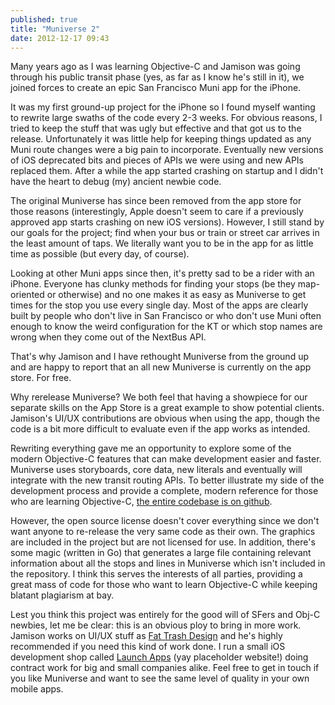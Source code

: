 ```yaml
---
published: true
title: "Muniverse 2"
date: 2012-12-17 09:43
---
```

Many years ago as I was learning Objective-C and Jamison was going through his public transit phase (yes, as far as I know he's still in it), we joined forces to create an epic San Francisco Muni app for the iPhone.

It was my first ground-up project for the iPhone so I found myself wanting to rewrite large swaths of the code every 2-3 weeks. For obvious reasons, I tried to keep the stuff that was ugly but effective and that got us to the release. Unfortunately it was little help for keeping things updated as any Muni route changes were a big pain to incorporate. Eventually new versions of iOS deprecated bits and pieces of APIs we were using and new APIs replaced them. After a while the app started crashing on startup and I didn't have the heart to debug (my) ancient newbie code.

The original Muniverse has since been removed from the app store for those reasons (interestingly, Apple doesn't seem to care if a previously approved app starts crashing on new iOS versions). However, I still stand by our goals for the project; find when your bus or train or street car arrives in the least amount of taps. We literally want you to be in the app for as little time as possible (but every day, of course).

Looking at other Muni apps since then, it's pretty sad to be a rider with an iPhone. Everyone has clunky methods for finding your stops (be they map-oriented or otherwise) and no one makes it as easy as Muniverse to get times for the stop you use every single day. Most of the apps are clearly built by people who don't live in San Francisco or who don't use Muni often enough to know the weird configuration for the KT or which stop names are wrong when they come out of the NextBus API.

That's why Jamison and I have rethought Muniverse from the ground up and are happy to report that an all new Muniverse is currently on the app store. For free.

Why rerelease Muniverse? We both feel that having a showpiece for our separate skills on the App Store is a great example to show potential clients. Jamison's UI/UX contributions are obvious when using the app, though the code is a bit more difficult to evaluate even if the app works as intended.

Rewriting everything gave me an opportunity to explore some of the modern Objective-C features that can make development easier and faster. Muniverse uses storyboards, core data, new literals and eventually will integrate with the new transit routing APIs. To better illustrate my side of the development process and provide a complete, modern reference for those who are learning Objective-C, [the entire codebase is on github](https://github.com/nickoneill/Muniverse2).

However, the open source license doesn't cover everything since we don't want anyone to re-release the very same code as their own. The graphics are included in the project but are not licensed for use. In addition, there's some magic (written in Go) that generates a large file containing relevant information about all the stops and lines in Muniverse which isn't included in the repository. I think this serves the interests of all parties, providing a great mass of code for those who want to learn Objective-C while keeping blatant plagiarism at bay.

Lest you think this project was entirely for the good will of SFers and Obj-C newbies, let me be clear: this is an obvious ploy to bring in more work. Jamison works on UI/UX stuff as [Fat Trash Design](http://fattrash.com) and he's highly recommended if you need this kind of work done. I run a small iOS development shop called [Launch Apps](http://launchapps.net) (yay placeholder website!) doing contract work for big and small companies alike. Feel free to get in touch if you like Muniverse and want to see the same level of quality in your own mobile apps.